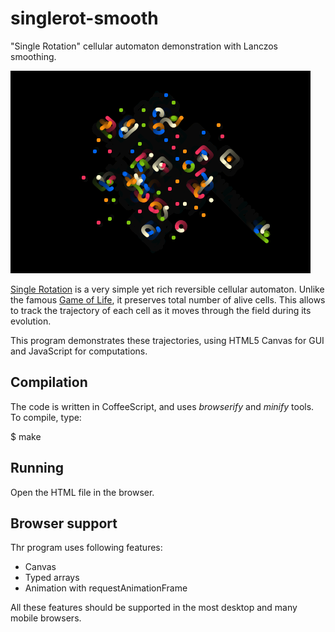 singlerot-smooth
================
"Single Rotation" cellular automaton demonstration with Lanczos smoothing.

![Sample picture](./images/singlerot-smooth.png)

[Single Rotation](http://dmishin.blogspot.ru/2013/11/the-single-rotation-rule-remarkably.html)
is a very simple yet rich reversible cellular automaton.
Unlike the famous [Game of Life](http://en.wikipedia.org/wiki/Conway%27s_Game_of_Life), it preserves total number of alive cells.
This allows to track the trajectory of each cell as it moves through the field during its evolution.


This program demonstrates these trajectories, using HTML5 Canvas for GUI and JavaScript for computations.

Compilation
-----------

The code is written in CoffeeScript, and uses _browserify_ and _minify_ tools. To compile, type:

  $ make

Running
-------
Open the HTML file in the browser.


Browser support
---------------

Thr program uses following features:
 * Canvas
 * Typed arrays
 * Animation with requestAnimationFrame
 
All these features should be supported in the most desktop and many mobile browsers.